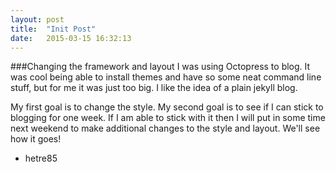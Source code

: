 ```yaml
---
layout: post
title:  "Init Post"
date:   2015-03-15 16:32:13
---
```


###Changing the framework and layout
I was using Octopress to blog. It was cool being able to install themes and have so some neat command line stuff, but for me it was just too big. I like the idea of a plain jekyll blog.

My first goal is to change the style. My second goal is to see if I can stick to blogging for one week. If I am able to stick with it then I will put in some time next weekend to make additional changes to the style and layout.
We'll see how it goes!

- hetre85
